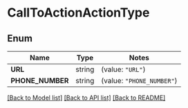 # CallToActionActionType

## Enum

Name | Type | Notes
------------ | ------------- | -------------
**URL** | string | (value: `"URL"`)
**PHONE_NUMBER** | string | (value: `"PHONE_NUMBER"`)


[[Back to Model list]](../README.md#documentation-for-models) [[Back to API list]](../README.md#documentation-for-api-endpoints) [[Back to README]](../README.md)


